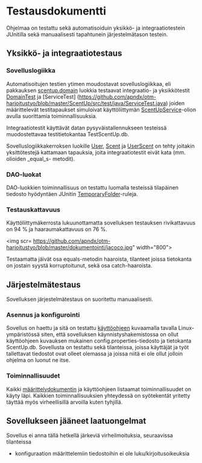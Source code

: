 # Testausdokumentti

Ohjelmaa on testattu sekä automatisoiduin yksikkö- ja integraatiotestein JUnitilla sekä manuaalisesti tapahtunein järjestelmätason testein.

## Yksikkö- ja integraatiotestaus

### Sovelluslogiikka

Automatisoitujen testien ytimen moudostavat sovelluslogiikkaa, eli pakkauksen [scentup.domain](https://github.com/apndx/otm-harjoitustyo/tree/master/ScentUp/src/main/java/scentup/domain) luokkia testaavat integraatio- ja yksikkötestit [DomainTest](https://github.com/apndx/otm-harjoitustyo/blob/master/ScentUp/src/test/java/DomainTest.java) ja [ServiceTest] (https://github.com/apndx/otm-harjoitustyo/blob/master/ScentUp/src/test/java/ServiceTest.java) joiden määrittelevät testitapaukset simuloivat käyttöliittymän [ScentUpService](https://github.com/apndx/otm-harjoitustyo/blob/master/ScentUp/src/main/java/scentup/domain/ScentUpService.java)-olion avulla suorittamia toiminnallisuuksia.

Integraatiotestit käyttävät datan pysyväistallennukseen testeissä muodostettavaa testitietokantaa TestScentUp.db.

Sovelluslogiikkakerroksen luokille [User](https://github.com/apndx/otm-harjoitustyo/blob/master/ScentUp/src/main/java/scentup/domain/User.java), [Scent](https://github.com/apndx/otm-harjoitustyo/blob/master/ScentUp/src/main/java/scentup/domain/Scent.java) ja [UserScent](https://github.com/apndx/otm-harjoitustyo/blob/master/ScentUp/src/main/java/scentup/domain/UserScent.java) on tehty joitakin yksittötestejä kattamaan tapauksia, joita integraatiotestit eivät kata (mm. olioiden _equal_s- metodit).

### DAO-luokat

DAO-luokkien toiminnallisuus on testattu luomalla testeissä tilapäinen tiedosto hyödyntäen JUnitin [TemporaryFolder](https://junit.org/junit4/javadoc/4.12/org/junit/rules/TemporaryFolder.html)-ruleja.

### Testauskattavuus

Käyttöliittymäkerrosta lukuunottamatta sovelluksen testauksen rivikattavuus on 94 % ja haaraumakattavuus on 76 %.

<img scr= https://github.com/apndx/otm-harjoitustyo/blob/master/dokumentointi/jacoco.jpg" width="800">

Testaamatta jäivät osa equals-metodin haaroista, tilanteet joissa tietokanta on jostain syystä korruptoitunut, sekä osa catch-haaroista.

## Järjestelmätestaus

Sovelluksen järjestelmätestaus on suoritettu manuaalisesti.

### Asennus ja konfigurointi

Sovellus on haettu ja sitä on testattu [käyttöohjeen](https://github.com/apndx/otm-harjoitustyo/blob/master/dokumentointi/kayttoohje.md) kuvaamalla tavalla Linux-ympäristössä siten, että sovelluksen käynnistyshakemistossa on ollut käyttöohjeen kuvauksen mukainen config.properties-tiedosto ja tietokanta ScentUp.db. Sovellusta on testattu sekä tilanteissa, joissa käyttäjät ja työt tallettavat tiedostot ovat olleet olemassa ja joissa niitä ei ole ollut jolloin ohjelma on luonut ne itse.


### Toiminnallisuudet 

Kaikki [määrittelydokumentin](https://github.com/apndx/otm-harjoitustyo/blob/master/dokumentointi/vaatimusmaarittely.md) ja käyttöohjeen listaamat toiminnallisuudet on käyty läpi. Kaikkien toiminnallisuuksien yhteydessä on syötekentät yritetty täyttää myös virheellisillä arvoilla kuten tyhjillä.

## Sovellukseen jääneet laatuongelmat

Sovellus ei anna tällä hetkellä järkeviä virheilmoituksia, seuraavissa tilanteissa

* konfiguraation määrittelemiin tiedostoihin ei ole luku/kirjoitusoikeuksia
